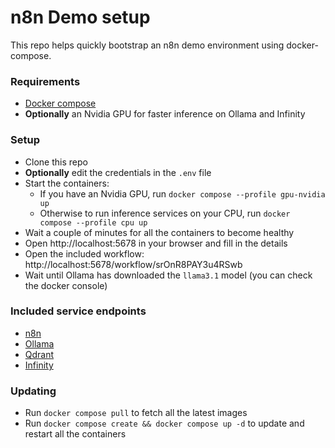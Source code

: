# n8n Demo setup

This repo helps quickly bootstrap an n8n demo environment using docker-compose.

### Requirements
- [Docker compose](https://docs.docker.com/compose/)
- **Optionally** an Nvidia GPU for faster inference on Ollama and Infinity

### Setup
- Clone this repo
- **Optionally** edit the credentials in the `.env` file
- Start the containers:
    - If you have an Nvidia GPU, run `docker compose --profile gpu-nvidia up`
    - Otherwise to run inference services on your CPU, run `docker compose --profile cpu up`
- Wait a couple of minutes for all the containers to become healthy
- Open http://localhost:5678 in your browser and fill in the details
- Open the included workflow: http://localhost:5678/workflow/srOnR8PAY3u4RSwb
- Wait until Ollama has downloaded the `llama3.1` model (you can check the
  docker console)

### Included service endpoints
- [n8n](http://localhost:5678/)
- [Ollama](http://localhost:11434/)
- [Qdrant](http://localhost:6333/dashboard)
- [Infinity](http://localhost:7997/docs)

### Updating
- Run `docker compose pull` to fetch all the latest images
- Run `docker compose create && docker compose up -d` to update and restart all the containers
